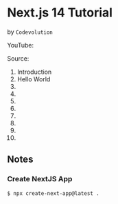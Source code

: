 # Next.js 14 Tutorial
by `Codevolution`

YouTube:

Source:

1. Introduction
2. Hello World
3.
4.
5.
6.
7.
8.
9.
10.

## Notes

### Create NextJS App

`$ npx create-next-app@latest .`